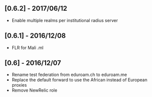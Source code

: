 [0.6.2] - 2017/06/12
--------------------

* Enable multiple realms per institutional radius server

[0.6.1] - 2016/12/08
--------------------

* FLR for Mali .ml

[0.6] - 2016/12/07
------------------

* Rename test federation from eduroam.ch to eduroam.me
* Replace the default forward to use the African instead of European proxies
* Remove NewRelic role